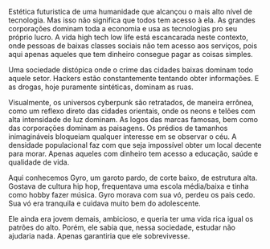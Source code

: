 Estética futuristica de uma humanidade que alcançou o mais alto nível de tecnologia. Mas isso não significa que todos tem acesso à ela. As grandes corporações dominam toda a economia e usa as tecnologias pro seu próprio lucro. A vida high tech low life está escancarada neste contexto, onde pessoas de baixas classes sociais não tem acesso aos serviços, pois aqui apenas aqueles que tem dinheiro consegue pagar as coisas simples. 

Uma sociedade distópica onde o crime das cidades baixas dominam todo aquele setor. Hackers estão constantemente tentando obter informações. E as drogas, hoje puramente sintéticas, dominam as ruas.

Visualmente, os universos cyberpunk são retratados, de maneira errônea, como um reflexo direto das cidades orientais, onde os neons e telões com alta intensidade de luz dominam. As logos das marcas famosas, bem como das corporações dominam as paisagens. Os prédios de tamanhos inimagináveis bloqueiam qualquer interesse em se observar o céu. A densidade populacional faz com que seja impossível obter um local decente para morar. Apenas aqueles com dinheiro tem acesso a educação, saúde e qualidade de vida.

Aqui conhecemos Gyro, um garoto pardo, de corte baixo, de estrutura alta. Gostava de cultura hip hop, frequentava uma escola média/baixa e tinha como hobby fazer música. Gyro morava com sua vó, perdeu os pais cedo. Sua vó era tranquila e cuidava muito bem do adolescente.

Ele ainda era jovem demais, ambicioso, e queria ter uma vida rica igual os patrões do alto. Porém, ele sabia que, nessa sociedade, estudar não ajudaria nada. Apenas garantiria que ele sobrevivesse.